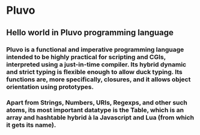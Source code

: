 # Pluvo
## Hello world in Pluvo programming language

### Pluvo is a functional and imperative programming language intended to be highly practical for scripting and CGIs, interpreted using a just-in-time compiler. Its hybrid dynamic and strict typing is flexible enough to allow duck typing. Its functions are, more specifically, closures, and it allows object orientation using prototypes.

### Apart from Strings, Numbers, URIs, Regexps, and other such atoms, its most important datatype is the Table, which is an array and hashtable hybrid à la Javascript and Lua (from which it gets its name).